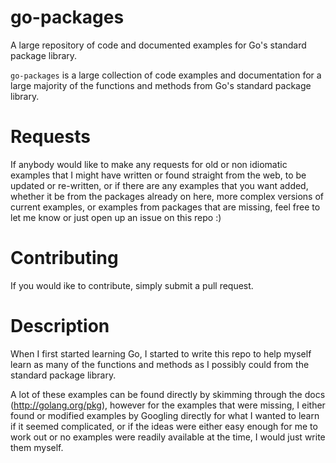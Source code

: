 # go-packages
A large repository of code and documented examples for Go's standard package library.

`go-packages` is a large collection of code examples and documentation for a large majority of the functions and methods from Go's standard package library.

# Requests
If anybody would like to make any requests for old or non idiomatic examples that I might have written or found straight from the web, to be updated or re-written, or if there are any examples that you want added, whether it be from the packages already on here, more complex versions of current examples, or examples from packages that are missing, feel free to let me know or just open up an issue on this repo :)

# Contributing
If you would ike to contribute, simply submit a pull request.

# Description
When I first started learning Go, I started to write this repo to help myself learn as many of the functions and methods as I possibly could from the standard package library.

A lot of these examples can be found directly by skimming through the docs (http://golang.org/pkg), however for the examples that were missing, I either found or modified examples by Googling directly for what I wanted to learn if it seemed complicated, or if the ideas were either easy enough for me to work out or no examples were readily available at the time, I would just write them myself.

